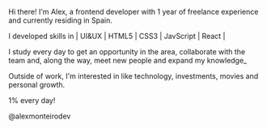 Hi there! 
I'm Alex, a frontend developer with 1 year of freelance experience and currently residing in Spain.

I developed skills in | UI&UX | HTML5 | CSS3 | JavScript | React |


I study every day to get an opportunity in the area, collaborate with the team and, along the way, meet new people and expand my knowledge_ 

Outside of work, I'm interested in like technology, investments, movies and personal growth.

1% every day!

@alexmonteirodev
<!---
alexmonteirodev/alexmonteirodev is a ✨ special ✨ repository because its `README.md` (this file) appears on your GitHub profile.
You can click the Preview link to take a look at your changes.
--->

